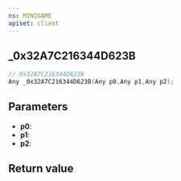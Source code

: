 ```yaml
---
ns: MINIGAME
apiset: client
---
```

## _0x32A7C216344D623B

```c
// 0x32A7C216344D623B
Any _0x32A7C216344D623B(Any p0,Any p1,Any p2);
```


## Parameters
* **p0**:
* **p1**:
* **p2**:

## Return value